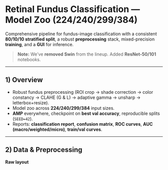 # Retinal Fundus Classification — Model Zoo (224/240/299/384)

Comprehensive pipeline for fundus-image classification with a consistent **80/10/10 stratified split**, a robust **preprocessing** stack, mixed-precision **training**, and a **GUI** for inference.  
> **Note:** We’ve **removed Swin** from the lineup. Added **ResNet-50/101** notebooks.

---

## 1) Overview

- Robust fundus preprocessing (ROI crop → shade correction → color constancy → CLAHE (G & L) → adaptive gamma → unsharp → letterbox+resize).
- Model zoo across **224/240/299/384** input sizes.
- **AMP** everywhere, checkpoint on **best val accuracy**, reproducible splits (`SEED=42`).
- Reports: **classification report**, **confusion matrix**, **ROC curves**, **AUC (macro/weighted/micro)**, **train/val curves**.

---

## 2) Data & Preprocessing

**Raw layout**

